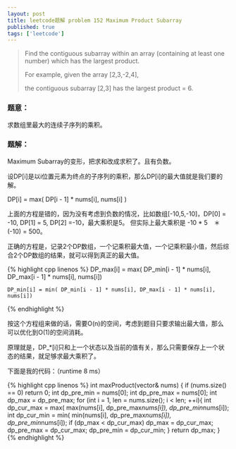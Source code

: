 ```yaml
---
layout: post
title: leetcode题解 problem 152 Maximum Product Subarray
published: true
tags: ['leetcode']
---
```


> Find the contiguous subarray within an array (containing at least one number) which has the largest product.
> 
> For example, given the array [2,3,-2,4],
> 
> the contiguous subarray [2,3] has the largest product = 6.

### 题意：

求数组里最大的连续子序列的乘积。

<!--more-->

### 题解：

Maximum Subarray的变形，把求和改成求积了。且有负数。

设DP[i]是以i位置元素为终点的子序列的乘积，那么DP[i]的最大值就是我们要的解。

DP[i] = max( DP[i - 1] * nums[i], nums[i] )

上面的方程是错的，因为没有考虑到负数的情况，比如数组[-10,5,-10]，DP[0] = -10, DP[1] = 5, DP[2] =-10，最大乘积是5。 但实际上最大乘积是 -10 * 5　＊ (-10) = 500。

正确的方程是，记录2个DP数组，一个记乘积最大值，一个记乘积最小值，然后综合2个DP数组的结果，就可以得到真正的最大值。

{% highlight cpp linenos %}
	DP_max[i] = max( DP_min[i - 1] * nums[i], DP_max[i - 1] * nums[i], nums[i])

	DP_min[i] = min( DP_min[i - 1] * nums[i], DP_max[i - 1] * nums[i], nums[i])
{% endhighlight %}

按这个方程组来做的话，需要O(n)的空间，考虑到题目只要求输出最大值，那么可以优化到O(1)的空间消耗。

原理就是，DP_*[i]只和上一个状态以及当前的值有关，那么只需要保存上一个状态的结果，就足够求最大乘积了。

下面是我的代码：（runtime 8 ms）

{% highlight cpp linenos %}
	int maxProduct(vector<int>& nums) {
		if (nums.size() == 0)
			return 0;
		int dp_pre_min = nums[0];
		int dp_pre_max = nums[0];
		int dp_max = dp_pre_max;
		for (int i = 1, len = nums.size(); i < len; ++i){
			int dp_cur_max = max( max(nums[i], dp_pre_max*nums[i]), dp_pre_min*nums[i]);
			int dp_cur_min = min( min(nums[i], dp_pre_max*nums[i]), dp_pre_min*nums[i]);
			if (dp_max < dp_cur_max)
				dp_max = dp_cur_max;
			dp_pre_max = dp_cur_max;
			dp_pre_min = dp_cur_min;
		}
		return dp_max;
	}
{% endhighlight %}